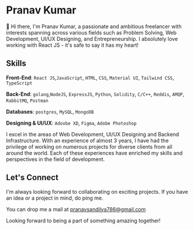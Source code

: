 # Pranav Kumar

👋 Hi there, I'm Pranav Kumar, a passionate and ambitious freelancer with interests spanning across various fields such as Problem Solving, Web Development, UI/UX Designing, and Entrepreneurship. I absolutely love working with React JS - it's safe to say it has my heart!

## Skills

**Front-End**:
`React JS`,`JavaScript`, `HTML`, `CSS`, `Material UI`, `Tailwind CSS`, `TypeScript`

**Back-End**:
`golang`,`NodeJS`, `ExpressJS`, `Python`, `Solidity`, `C/C++`, `Reddis`, `AMQP`, `RabbitMQ`, `Postman`

**Databases**:
`postgres`, `MySQL`, `MongoDB`

**Designing & UI/UX**:
`Adovbe XD`, `Figma`, `Adobe Photoshop`

I excel in the areas of Web Development, UI/UX Designing and Backend Infrastructure. With an experience of almost 3 years, I have had the privilege of working on numerous projects for diverse clients from all around the world. Each of these experiences have enriched my skills and perspectives in the field of development.

## Let's Connect

I'm always looking forward to collaborating on exciting projects. If you have an idea or a project in mind, do ping me.

You can drop me a mail at [pranavsandilya786@gmail.com](mailto:pranavsandilya786@gmail.com)

Looking forward to being a part of something amazing together!


